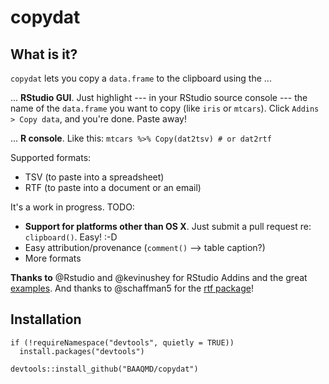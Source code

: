 copydat
=======

What is it?
-----------

`copydat` lets you copy a `data.frame` to the clipboard using the ...

... **RStudio GUI**. Just highlight --- in your RStudio source console --- the name of the `data.frame` you want to copy (like `iris` or `mtcars`). Click `Addins > Copy data`, and you're done. Paste away!

... **R console**. Like this: `mtcars %>% Copy(dat2tsv) # or dat2rtf`

Supported formats:

- TSV (to paste into a spreadsheet)
- RTF (to paste into a document or an email)

It's a work in progress. TODO: 

- **Support for platforms other than OS X**. Just submit a pull request re: `clipboard()`. Easy! :-D
- Easy attribution/provenance (`comment()` --> table caption?)
- More formats

**Thanks to** @Rstudio and @kevinushey for RStudio Addins and the great [examples](https://github.com/rstudio/addinexamples). And thanks to @schaffman5 for the [rtf package](https://github.com/cran/rtf/)!

Installation
------------

```
if (!requireNamespace("devtools", quietly = TRUE))
  install.packages("devtools")

devtools::install_github("BAAQMD/copydat")
```
